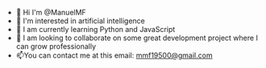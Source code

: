- 👋 Hi I'm @ManuelMF
- 👀 I'm interested in artificial intelligence
- 🌱 I am currently learning Python and JavaScript
- 💞️ I am looking to collaborate on some great development project where I can grow professionally
- 📫You can contact me at this email: mmf19500@gmail.com

<!---
ManuelMF/ManuelMF is a ✨ special ✨ repository because its `README.md` (this file) appears on your GitHub profile.
You can click the Preview link to take a look at your changes.
--->
